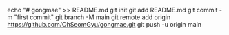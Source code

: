 echo "# gongmae" >> README.md
git init
git add README.md
git commit -m "first commit"
git branch -M main
git remote add origin https://github.com/OhSeomGyu/gongmae.git
git push -u origin main
